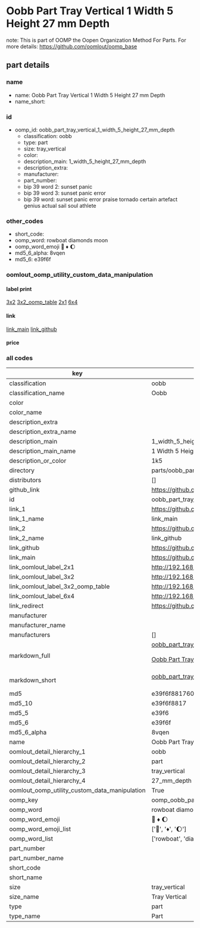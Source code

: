 # Oobb Part Tray Vertical 1 Width 5 Height 27 mm Depth  

note: This is part of OOMP the Oopen Organization Method For Parts. For more details: https://github.com/oomlout/oomp_base

##  part details
  







### name
* name: Oobb Part Tray Vertical 1 Width 5 Height 27 mm Depth
* name_short: 
### id
* oomp_id: oobb_part_tray_vertical_1_width_5_height_27_mm_depth
  * classification: oobb
  * type: part
  * size: tray_vertical
  * color: 
  * description_main: 1_width_5_height_27_mm_depth
  * description_extra: 
  * manufacturer: 
  * part_number: 
  * bip 39 word 2: sunset panic
  * bip 39 word 3: sunset panic error
  * bip 39 word: sunset panic error praise tornado certain artefact genius actual sail soul athlete

### other_codes
* short_code: 
* oomp_word: rowboat diamonds moon
* oomp_word_emoji :rowboat: :diamonds: :moon:
* md5_6_alpha: 8vqen
* md5_6: e39f6f






### oomlout_oomp_utility_custom_data_manipulation
#### label print
[3x2](http://192.168.1.245:1112/?label=oomp%208vqen)
[3x2_oomp_table](http://192.168.1.108:1112/?label=oomp%208vqen)
[2x1](http://192.168.1.242:1112/?label=oomp%208vqen)
[6x4](http://192.168.1.55:1112/?label=oomp%208vqen)    

#### link

[link_main](https://github.com/oomlout/oomlout_oomp_version_1_messy/tree/main/parts/oobb_part_tray_vertical_1_width_5_height_27_mm_depth) [link_github](https://github.com/oomlout/oomlout_oomp_version_1_messy/tree/main/parts/oobb_part_tray_vertical_1_width_5_height_27_mm_depth)                             

#### price







### all codes 
| key | value |  
| --- | --- |  
| classification | oobb |  
| classification_name | Oobb |  
| color |  |  
| color_name |  |  
| description_extra |  |  
| description_extra_name |  |  
| description_main | 1_width_5_height_27_mm_depth |  
| description_main_name | 1 Width 5 Height 27 mm Depth |  
| description_or_color | 1k5 |  
| directory | parts/oobb_part_tray_vertical_1_width_5_height_27_mm_depth |  
| distributors | [] |  
| github_link | https://github.com/oomlout/oomlout_oomp_part_src/tree/main/parts/oobb_part_tray_vertical_1_width_5_height_27_mm_depth |  
| id | oobb_part_tray_vertical_1_width_5_height_27_mm_depth |  
| link_1 | https://github.com/oomlout/oomlout_oomp_version_1_messy/tree/main/parts/oobb_part_tray_vertical_1_width_5_height_27_mm_depth |  
| link_1_name | link_main |  
| link_2 | https://github.com/oomlout/oomlout_oomp_version_1_messy/tree/main/parts/oobb_part_tray_vertical_1_width_5_height_27_mm_depth |  
| link_2_name | link_github |  
| link_github | https://github.com/oomlout/oomlout_oomp_version_1_messy/tree/main/parts/oobb_part_tray_vertical_1_width_5_height_27_mm_depth |  
| link_main | https://github.com/oomlout/oomlout_oomp_version_1_messy/tree/main/parts/oobb_part_tray_vertical_1_width_5_height_27_mm_depth |  
| link_oomlout_label_2x1 | http://192.168.1.242:1112/?label=oomp%208vqen |  
| link_oomlout_label_3x2 | http://192.168.1.245:1112/?label=oomp%208vqen |  
| link_oomlout_label_3x2_oomp_table | http://192.168.1.108:1112/?label=oomp%208vqen |  
| link_oomlout_label_6x4 | http://192.168.1.55:1112/?label=oomp%208vqen |  
| link_redirect | https://github.com/oomlout/oomlout_oomp_version_1_messy/tree/main/parts/oobb_part_tray_vertical_1_width_5_height_27_mm_depth |  
| manufacturer |  |  
| manufacturer_name |  |  
| manufacturers | [] |  
| markdown_full | [oobb_part_tray_vertical_1_width_5_height_27_mm_depth](none)<br>[](none)<br>[Oobb Part Tray Vertical 1 Width 5 Height 27 Mm Depth](none)<br><br> |  
| markdown_short | [oobb_part_tray_vertical_1_width_5_height_27_mm_depth](none)<br><br> |  
| md5 | e39f6f881760e19c96f2ba9899a7eecc |  
| md5_10 | e39f6f8817 |  
| md5_5 | e39f6 |  
| md5_6 | e39f6f |  
| md5_6_alpha | 8vqen |  
| name | Oobb Part Tray Vertical 1 Width 5 Height 27 mm Depth |  
| oomlout_detail_hierarchy_1 | oobb |  
| oomlout_detail_hierarchy_2 | part |  
| oomlout_detail_hierarchy_3 | tray_vertical |  
| oomlout_detail_hierarchy_4 | 27_mm_depth |  
| oomlout_oomp_utility_custom_data_manipulation | True |  
| oomp_key | oomp_oobb_part_tray_vertical_1_width_5_height_27_mm_depth |  
| oomp_word | rowboat diamonds moon |  
| oomp_word_emoji | :rowboat: :diamonds: :moon: |  
| oomp_word_emoji_list | [':rowboat:', ':diamonds:', ':moon:'] |  
| oomp_word_list | ['rowboat', 'diamonds', 'moon'] |  
| part_number |  |  
| part_number_name |  |  
| short_code |  |  
| short_name |  |  
| size | tray_vertical |  
| size_name | Tray Vertical |  
| type | part |  
| type_name | Part |  
